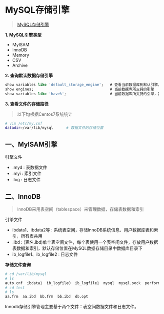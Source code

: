 # MySQL存储引擎
> [MySQL存储引擎](http://www.cnblogs.com/gbyukg/archive/2011/11/09/2242271.html)



**1. MySQL引擎类型**
- MyISAM
- InnoDB
- Memory
- CSV
- Archive

**2. 查询默认数据存储引擎**
```sql
show variables like 'default_storage_engine';   # 查看当前数据库到默认引擎。
show engines;                                   # 当前数据库所支持的引擎
show variables like 'have%';                    # 当前数据库所支持的引擎，其中Value显示为disabled的表示数据库支持此引擎
```

**3. 查看文件的存储路径**
> 以下均根据Centos7系统统计
```sh
# vim /etc/my.cnf
datadir=/var/lib/mysql      # 数据文件的存储位置
```

## 一、MyISAM引擎
引擎文件
- .myd : 表数据文件
- .myi : 索引文件
- .log : 日志文件


## 二、InnoDB
> InnoDB采用表空间（tablespace）来管理数据，存储表数据和索引

引擎文件
- ibdata1、ibdata2等 : 系统表空间，存储InnoDB系统信息、用户数据库表和索引，所有表共用
- .ibd : (表名.ibd)单个表空间文件，每个表使用一个表空间文件，存放用户数据表数据和索引，默认存储位置在MySQL数据存储目录中数据库目录下
- ib_logfile1、ib_logfile2 : 日志文件

**存储文件查询**
```sh
# cd /var/lib/mysql
# ls
auto.cnf  ibdata1  ib_logfile0  ib_logfile1  mysql  mysql.sock  performance_schema  test
# cd test
# ls
aa.frm  aa.ibd  bb.frm  bb.ibd  db.opt
```

Innodb存储引擎管理主要基于两个文件：表空间数据文件和日志文件。

